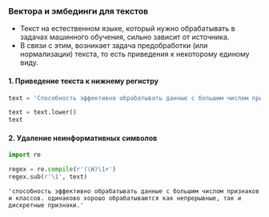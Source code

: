 
### Вектора и эмбединги для текстов

- Текст на естественном языке, который нужно обрабатывать в задачах машинного обучения, сильно зависит от источника. 
- В связи с этим, возникает задача предобработки (или нормализации) текста, то есть приведения к некоторому единому виду.

#### 1. Приведение текста к нижнему регистру

```python
text = 'Способность эффективно обрабатывать данные с большим числом признаков и классов. Одинаково хорошо обрабатываются как непрерывные, так и дискретные признаки.'
```

```python
text = text.lower()
text
```

#### 2. Удаление неинформативных символов

```python
import re

regex = re.compile(r'(\W)\1+')
regex.sub(r'\1', text)
```

```
'способность эффективно обрабатывать данные с большим числом признаков и классов. одинаково хорошо обрабатываются как непрерывные, так и дискретные признаки.'
```

